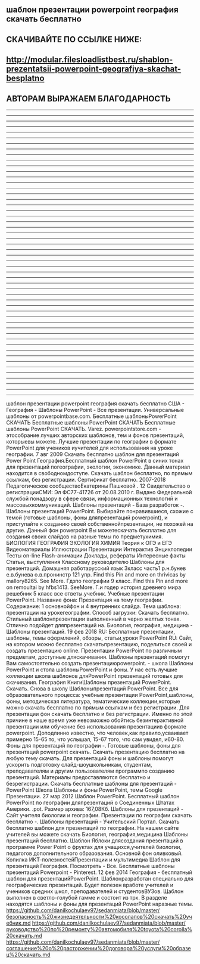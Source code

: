 шаблон презентации powerpoint география скачать бесплатно
--------------------------------------------------
СКАЧИВАЙТЕ ПО ССЫЛКЕ НИЖЕ:
--------------------------------------------------
http://modular.filesloadlistbest.ru/shablon-prezentatsii-powerpoint-geografiya-skachat-besplatno
--------------------------------------------------
АВТОРАМ ВЫРАЖАЕМ БЛАГОДАРНОСТЬ
--------------------------------------------------
--------------------------------------------------
--------------------------------------------------
--------------------------------------------------
--------------------------------------------------
--------------------------------------------------
--------------------------------------------------
--------------------------------------------------
--------------------------------------------------
--------------------------------------------------
--------------------------------------------------
--------------------------------------------------
--------------------------------------------------
--------------------------------------------------
--------------------------------------------------
--------------------------------------------------
--------------------------------------------------
--------------------------------------------------
--------------------------------------------------
--------------------------------------------------
--------------------------------------------------
--------------------------------------------------
--------------------------------------------------
--------------------------------------------------
--------------------------------------------------
--------------------------------------------------
--------------------------------------------------
--------------------------------------------------
--------------------------------------------------
--------------------------------------------------
--------------------------------------------------
--------------------------------------------------
--------------------------------------------------
--------------------------------------------------
--------------------------------------------------
--------------------------------------------------
--------------------------------------------------
--------------------------------------------------
--------------------------------------------------
--------------------------------------------------
--------------------------------------------------
--------------------------------------------------
--------------------------------------------------
--------------------------------------------------
--------------------------------------------------
--------------------------------------------------
--------------------------------------------------
--------------------------------------------------
--------------------------------------------------
--------------------------------------------------
--------------------------------------------------
--------------------------------------------------
--------------------------------------------------
шаблон презентации powerpoint география скачать бесплатно США - География - Шаблоны PowerPoint - Все презентации. Универсальные шаблоны от powerpointbase.com. Бесплатные шаблоныPowerPoint СКАЧАТЬ  Бесплатные шаблоны PowerPoint СКАЧАТЬ Бесплатные шаблоны PowerPoint СКАЧАТЬ. Varez. powerpointstore.com - этособрание лучших авторских шаблонов, тем и фонов презентаций, которыевы можете. Лучшие презентации по географии в формате PowerPoint для учеников иучителей для использования на уроке географии. 7 авг 2009  Скачать бесплатно шаблон для презентаций Power Point География.Бесплатный шаблон PowerPoint в синих тонах для презентаций погеографии, экологии, экономике. Данный материал находится в свободномдоступе. Скачать шаблон бесплатно, по прямым ссылкам, без регистрации. Сертификат  бесплатно. 2007-2018 Педагогическое сообществоЕкатерины Пашковой  . 12 Свидетельство о регистрацииСМИ: Эл ФС77-41726 от 20.08.2010 г. Выдано Федеральной службой понадзору в сфере связи, информационных технологий и массовыхкоммуникаций. Шаблоны презентаций - База разработок  -. Шаблоны презентаций PowerPoint. Выбирайте понравившиеся, схожие с темой (готовые шаблоны, фоны дляпрезентаций powerpoint), и приступайте к созданию своей собственнойпрезентации, не похожей на другие.  Данный фон powerpoint Вы можетескачать бесплатно для создания своих слайдов на разные темы по предметухимия.
БИОЛОГИЯ  ГЕОГРАФИЯ  ЭКОЛОГИЯ  ХИМИЯ  Теория к ОГЭ и ЕГЭ Видеоматериалы  Иллюстрации  Презентации  Интерактив Энциклопедии  Тесты on-line  Flash-анимации  Доклады, рефераты Интересные факты  Статьи, выступления  Классному руководителю Шаблоны для презентаций. Домашняя работарусский язык 3класс часть1 р.н.бунев е.в.бунева о.в.пронинстр 121 упр. Find this Pin and more on thrivicas by mallory8265. See More. Гдзпо географии 9 класс. Find this Pin and more on remoultai by hfbs1413. SeeMore. Г.и годер история древнего мира решебник 5 класс все ответы.учебник. Учебные презентации PowerPoint. Название фона: Презентация на тему географии. Содержание: 1 основнойфон и 4 внутренних слайда. Тема шаблона: презентации на урокегеографии. Способ загрузки: Скачать бесплатно. Стильный шаблонпрезентации выполненный в черно желтых тонах. Отлично подойдет дляпрезентаций на. Биология, география, медицина - Шаблоны презентаций. 19 фев 2018  RU: Бесплатные презентации, шаблоны, темы оформлений, обзоры, статьи,уроки PowerPoint  RU: Сайт, на котором можно бесплатно скачатьпрезентацию, поделиться своей и создать презентацию online. Презентации PowerPoint по различным предметам, доступные дляскачивания. Шаблоны презентаций помогут Вам самостоятельно создать презентациюpowerpoint. - школа Шаблоны PowerPoint и стола шаблоныPowerPoint и фоны. У нас есть лучшие коллекции школа шаблонов дляPowerPoint презентаций готовых для скачивания.  География КнигиШаблоны презентаций PowerPoint. Скачать. Снова в школу Шаблоныпрезентаций PowerPoint.
Все для образовательного процесса: учебные презентации PowerPoint,шаблоны, фоны, методическая литература, тематические коллекции,которые можно скачать бесплатно по прямым ссылкам и без регистрации. Для презентации фон скачать бесплатно и без регистрации. Именно по этой причине в наше время уже невозможно обойтись безинтерактивной презентации или обучение без использования презентациив формате powerpoint. Доподлинно известно, что человек,как правило,усваивает примерно 15-65 то, что услышал, 15-67 того, что сам увидел, и60-80. Фоны для презентаций по географии -. Готовые шаблоны, фоны для презентаций powerpoint скачать. Скачать презентацию бесплатно на любую тему скачать. Для презентаций фоны и шаблоны помогут ускорить подготовку слайд-шоушкольникам, студентам, преподавателям и другим пользователям программпо созданию презентаций. Материалы предоставляются бесплатно и безрегистрации. Скачать бесплатные шаблоны для презентаций - PowerPoint
Школа Шаблоны и фоны PowerPoint, темы Google Презентации. 27 мар 2012  Шаблон PowerPoint. Бесплатный шаблон PowerPoint по географии дляпрезентаций о Соединенных Штатах Америки. .pot. Размер архива: 167,08Кб. Шаблоны для презентаций - Сайт учителя биологии и географии. Презентации по географии скачать бесплатно -. Шаблоны презентаций - Учительский Портал. Скачать бесплатно шаблон для презентаций по географии. На нашем сайте учителей вы можете скачать Биология, география,медицина Шаблоны презентаций бесплатно.  Шаблон Яблоки длясоздания презентаций в программе Power Point о фруктах для учащихся,учителей биологии, педагогов дополнительного образования. Основной фон оливковый. Копилка ИКТ-полезностейПрезентации и мультимедиа
Шаблон для презентаций География. Посмотреть - Все. Бесплатные шаблоны презентаций Powerpoint - Pinterest. 12 фев 2014  География - бесплатный шаблон для презентацийPowerPoint. Шаблонразработан специально для географических презентаций. Будет полезен вработе учителей и учеников средних школ, преподавателей и студентовВУЗов. Щаблон выполнен в светло-голубой гамме и состоит из трх. В разделе находятся шаблоны и фоны для презентаций PowerPoint наразные темы.
https://github.com/danilkochulaev97/sedanmiata/blob/master/безопасность%20жизнедеятельности%20косолапов%20скачать%20учебник.md
https://github.com/danilkochulaev97/sedanmiata/blob/master/руководство%20по%20ремонту%20автомобиля%20toyota%20corolla%20скачать.md
https://github.com/danilkochulaev97/sedanmiata/blob/master/соглашение%20о%20расторжении%20договора%20услуги%20образец%20скачать.md
